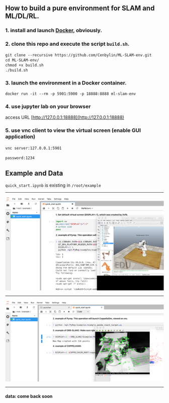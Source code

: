 ## How to build a pure environment for SLAM and ML/DL/RL.

### 1. install and launch [Docker](www.docker.com), obviously.

### 2. clone this repo and execute the script `build.sh`.

```shell
git clone --recursive https://github.com/Cenbylin/ML-SLAM-env.git
cd ML-SLAM-env/
chmod +x build.sh
./build.sh
```

### 3. launch the environment in a Docker container.

```shell
docker run -it --rm -p 5901:5900 -p 18888:8888 ml-slam-env
```

### 4. use jupyter lab on your browser

access URL [http://127.0.0.1:18888](http://127.0.0.1:18888)

### 5. use vnc client to view the virtual screen (enable GUI application)

`vnc server:127.0.0.1:5901` 

`password:1234` 

## Example and Data

`quick_start.ipynb` is existing in `/root/example`

------

![jupyter_lab_run](./images/jupyter_lab_run.png)

------

![jupyter_lab_run](./images/jupyter_lab_run2.png)

------

#### data: come back soon